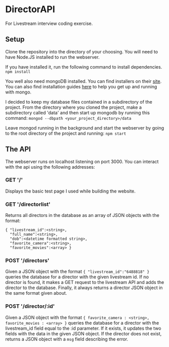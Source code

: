 # DirectorAPI
For Livestream interview coding exercise.

## Setup
Clone the repository into the directory of your choosing.  You will need to have Node.JS installed to run the webserver. 
 
If you have installed it, run the following command to install dependencies.
`npm install`

You well also need mongoDB installed.  You can find installers on their [site](http://www.mongodb.org/downloads). You can also
find installation guides [here](http://docs.mongodb.org/manual/installation/) to help you get up and running with mongo.

I decided to keep my database files contained in a subdirectory of the project.  From the directory where you cloned the project,
make a subdirectory called 'data' and then start up mongodb by running this command:
`mongod --dbpath <your_project_directory>/data`

Leave mongod running in the background and start the webserver by going to the root directory of the project and running:
`npm start`

## The API
The webserver runs on localhost listening on port 3000.  You can interact with the api using the following addresses:

### GET '/'
Displays the basic test page I used while building the website.

### GET '/directorlist'
Returns all directors in the database as an array of JSON objects with the format: 
```
{ "livestream_id":<string>,
  "full_name":<string>,
  "dob":<datetime formatted string>,
  "favorite_camera":<string>,
  "favorite_movies":<array> }
```

### POST '/directors'
Given a JSON object with the format `{ "livestream_id":"6488818" }` queries the database for a director with the given livestream
id.  If no director is found, it makes a GET request to the livestream API and adds the director to the database.  Finally, it 
always returns a director JSON object in the same format given about.

### POST '/director/:id'
Given a JSON object with the format `{ favorite_camera : <string>, favorite_movies : <array> }` queries the database for a 
director with the livestream_id field equal to the :id parameter.  If it exists, it updates the two fields with the data in the
given JSON object.  If the director does not exist, returns a JSON object with a `msg` field describing the error.
